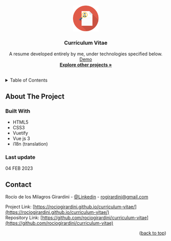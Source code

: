 <div id="top"></div>

<!-- PROJECT LOGO -->
<br />
<div align="center">
  <a href="https://github.com/rociogirardini/curriculum-vitae">
    <img src="./public/readme-icon.png" alt="Logo" height="80">
  </a>

<h3 align="center">Currículum Vitae</h3>

  <p align="center">
    A resume developed entirely by me, under technologies specified below.
    <br />
    <a href="https://rociogirardini.github.io/curriculum-vitae/">Demo</a>
    <br />
    <a href="https://github.com/rociogirardini/"><strong>Explore other projects »</strong></a>
    <br />
    <br />
  </p>
</div>

<!-- TABLE OF CONTENTS -->
<details>
  <summary>Table of Contents</summary>
  <ol>
    <li>
      <a href="#about-the-project">About The Project</a>
      <ul>
        <li><a href="#built-with">Built With</a></li>
        <li><a href="#last-update">Last update</a></li>
      </ul>
    </li>
    <li><a href="#contact">Contact</a></li>
  </ol>
</details>

<!-- ABOUT THE PROJECT -->
## About The Project


### Built With

* HTML5
* CSS3
* Vuetify
* Vue js 3
* i18n (translation)

### Last update

04 FEB 2023

<!-- CONTACT -->
## Contact

Rocío de los Milagros Girardini - [@Linkedin](https://www.linkedin.com/in/rocio-girardini/) - rogirardini@gmail.com

Project Link: [https://rociogirardini.github.io/curriculum-vitae/](https://rociogirardini.github.io/curriculum-vitae/)
<br />
Repository Link: [https://github.com/rociogirardini/curriculum-vitae](https://github.com/rociogirardini/curriculum-vitae)

<p align="right">(<a href="#top">back to top</a>)</p>